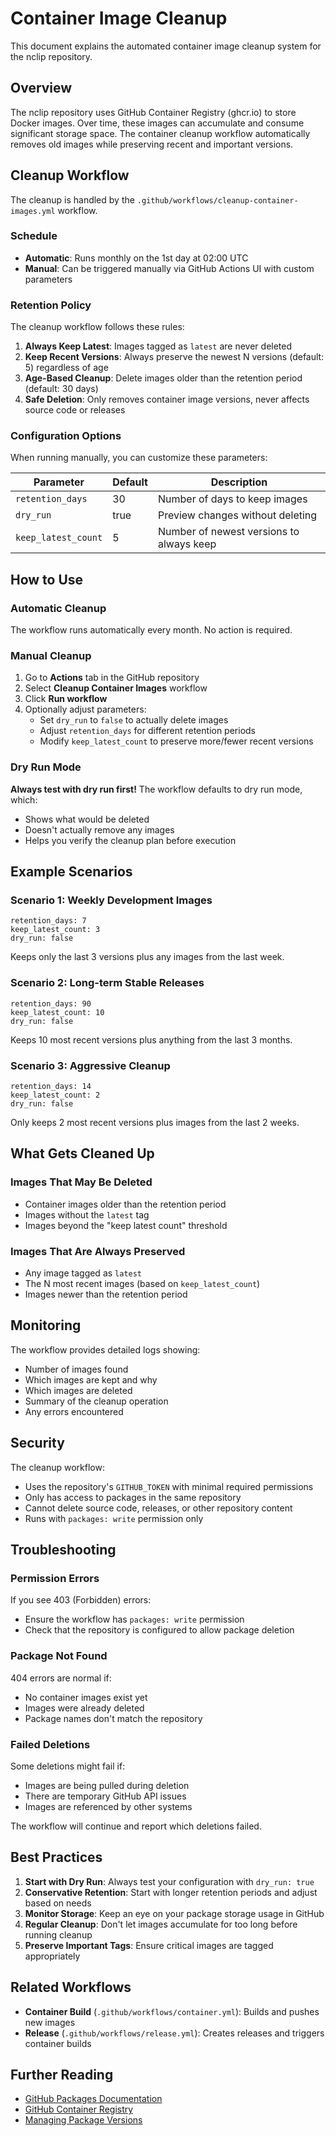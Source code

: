 # Container Image Cleanup

This document explains the automated container image cleanup system for the nclip repository.

## Overview

The nclip repository uses GitHub Container Registry (ghcr.io) to store Docker images. Over time, these images can accumulate and consume significant storage space. The container cleanup workflow automatically removes old images while preserving recent and important versions.

## Cleanup Workflow

The cleanup is handled by the `.github/workflows/cleanup-container-images.yml` workflow.

### Schedule

- **Automatic**: Runs monthly on the 1st day at 02:00 UTC
- **Manual**: Can be triggered manually via GitHub Actions UI with custom parameters

### Retention Policy

The cleanup workflow follows these rules:

1. **Always Keep Latest**: Images tagged as `latest` are never deleted
2. **Keep Recent Versions**: Always preserve the newest N versions (default: 5) regardless of age
3. **Age-Based Cleanup**: Delete images older than the retention period (default: 30 days)
4. **Safe Deletion**: Only removes container image versions, never affects source code or releases

### Configuration Options

When running manually, you can customize these parameters:

| Parameter | Default | Description |
|-----------|---------|-------------|
| `retention_days` | 30 | Number of days to keep images |
| `dry_run` | true | Preview changes without deleting |
| `keep_latest_count` | 5 | Number of newest versions to always keep |

## How to Use

### Automatic Cleanup

The workflow runs automatically every month. No action is required.

### Manual Cleanup

1. Go to **Actions** tab in the GitHub repository
2. Select **Cleanup Container Images** workflow
3. Click **Run workflow**
4. Optionally adjust parameters:
   - Set `dry_run` to `false` to actually delete images
   - Adjust `retention_days` for different retention periods
   - Modify `keep_latest_count` to preserve more/fewer recent versions

### Dry Run Mode

**Always test with dry run first!** The workflow defaults to dry run mode, which:
- Shows what would be deleted
- Doesn't actually remove any images
- Helps you verify the cleanup plan before execution

## Example Scenarios

### Scenario 1: Weekly Development Images
```
retention_days: 7
keep_latest_count: 3
dry_run: false
```
Keeps only the last 3 versions plus any images from the last week.

### Scenario 2: Long-term Stable Releases
```
retention_days: 90
keep_latest_count: 10
dry_run: false
```
Keeps 10 most recent versions plus anything from the last 3 months.

### Scenario 3: Aggressive Cleanup
```
retention_days: 14
keep_latest_count: 2
dry_run: false
```
Only keeps 2 most recent versions plus images from the last 2 weeks.

## What Gets Cleaned Up

### Images That May Be Deleted
- Container images older than the retention period
- Images without the `latest` tag
- Images beyond the "keep latest count" threshold

### Images That Are Always Preserved
- Any image tagged as `latest`
- The N most recent images (based on `keep_latest_count`)
- Images newer than the retention period

## Monitoring

The workflow provides detailed logs showing:
- Number of images found
- Which images are kept and why
- Which images are deleted
- Summary of the cleanup operation
- Any errors encountered

## Security

The cleanup workflow:
- Uses the repository's `GITHUB_TOKEN` with minimal required permissions
- Only has access to packages in the same repository
- Cannot delete source code, releases, or other repository content
- Runs with `packages: write` permission only

## Troubleshooting

### Permission Errors
If you see 403 (Forbidden) errors:
- Ensure the workflow has `packages: write` permission
- Check that the repository is configured to allow package deletion

### Package Not Found
404 errors are normal if:
- No container images exist yet
- Images were already deleted
- Package names don't match the repository

### Failed Deletions
Some deletions might fail if:
- Images are being pulled during deletion
- There are temporary GitHub API issues
- Images are referenced by other systems

The workflow will continue and report which deletions failed.

## Best Practices

1. **Start with Dry Run**: Always test your configuration with `dry_run: true`
2. **Conservative Retention**: Start with longer retention periods and adjust based on needs
3. **Monitor Storage**: Keep an eye on your package storage usage in GitHub
4. **Regular Cleanup**: Don't let images accumulate for too long before running cleanup
5. **Preserve Important Tags**: Ensure critical images are tagged appropriately

## Related Workflows

- **Container Build** (`.github/workflows/container.yml`): Builds and pushes new images
- **Release** (`.github/workflows/release.yml`): Creates releases and triggers container builds

## Further Reading

- [GitHub Packages Documentation](https://docs.github.com/en/packages)
- [GitHub Container Registry](https://docs.github.com/en/packages/working-with-a-github-packages-registry/working-with-the-container-registry)
- [Managing Package Versions](https://docs.github.com/en/packages/learn-github-packages/deleting-and-restoring-a-package)